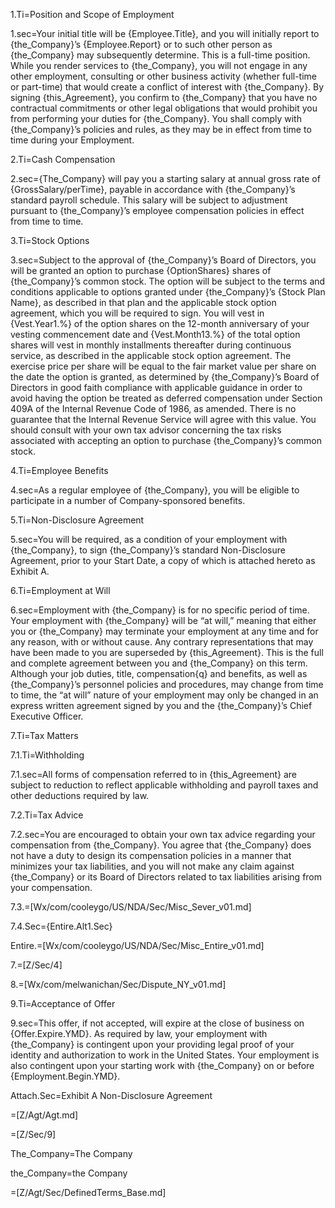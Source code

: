1.Ti=Position and Scope of Employment

1.sec=Your initial title will be {Employee.Title}, and you will initially report to {the_Company}’s {Employee.Report} or to such other person as {the_Company} may subsequently determine.  This is a full-time position.  While you render services to {the_Company}, you will not engage in any other employment, consulting or other business activity (whether full-time or part-time) that would create a conflict of interest with {the_Company}.  By signing {this_Agreement}, you confirm to {the_Company} that you have no contractual commitments or other legal obligations that would prohibit you from performing your duties for {the_Company}. You shall comply with {the_Company}’s policies and rules, as they may be in effect from time to time during your Employment.

2.Ti=Cash Compensation

2.sec={The_Company} will pay you a starting salary at annual gross rate of {GrossSalary/perTime}, payable in accordance with {the_Company}’s standard payroll schedule.  This salary will be subject to adjustment pursuant to {the_Company}’s employee compensation policies in effect from time to time.

3.Ti=Stock Options

3.sec=Subject to the approval of {the_Company}’s Board of Directors, you will be granted an option to purchase {OptionShares} shares of {the_Company}’s common stock.  The option will be subject to the terms and conditions applicable to options granted under {the_Company}’s {Stock Plan Name}, as described in that plan and the applicable stock option agreement, which you will be required to sign.  You will vest in {Vest.Year1.%} of the option shares on the 12-month anniversary of your vesting commencement date and {Vest.Month13.%} of the total option shares will vest in monthly installments thereafter during continuous service, as described in the applicable stock option agreement.  The exercise price per share will be equal to the fair market value per share on the date the option is granted, as determined by {the_Company}’s Board of Directors in good faith compliance with applicable guidance in order to avoid having the option be treated as deferred compensation under Section 409A of the Internal Revenue Code of 1986, as amended.  There is no guarantee that the Internal Revenue Service will agree with this value.  You should consult with your own tax advisor concerning the tax risks associated with accepting an option to purchase {the_Company}’s common stock.

4.Ti=Employee Benefits

4.sec=As a regular employee of {the_Company}, you will be eligible to participate in a number of Company-sponsored benefits.  

5.Ti=Non-Disclosure  Agreement

5.sec=You will be required, as a condition of your employment with {the_Company}, to sign {the_Company}’s standard Non-Disclosure Agreement, prior to your Start Date, a copy of which is attached hereto as Exhibit A.

6.Ti=Employment at Will

6.sec=Employment with {the_Company} is for no specific period of time.  Your employment with {the_Company} will be “at will,” meaning that either you or {the_Company} may terminate your employment at any time and for any reason, with or without cause.  Any contrary representations that may have been made to you are superseded by {this_Agreement}.  This is the full and complete agreement between you and {the_Company} on this term.  Although your job duties, title, compensation{q} and benefits, as well as {the_Company}’s personnel policies and procedures, may change from time to time, the “at will” nature of your employment may only be changed in an express written agreement signed by you and the {the_Company}’s Chief Executive Officer. 

7.Ti=Tax Matters

7.1.Ti=Withholding

7.1.sec=All forms of compensation referred to in {this_Agreement} are subject to reduction to reflect applicable withholding and payroll taxes and other deductions required by law.


7.2.Ti=Tax Advice

7.2.sec=You are encouraged to obtain your own tax advice regarding your compensation from {the_Company}.  You agree that {the_Company} does not have a duty to design its compensation policies in a manner that minimizes your tax liabilities, and you will not make any claim against {the_Company} or its Board of Directors related to tax liabilities arising from your compensation.

7.3.=[Wx/com/cooleygo/US/NDA/Sec/Misc_Sever_v01.md]

7.4.Sec={Entire.Alt1.Sec}

Entire.=[Wx/com/cooleygo/US/NDA/Sec/Misc_Entire_v01.md]

7.=[Z/Sec/4]

8.=[Wx/com/melwanichan/Sec/Dispute_NY_v01.md]

9.Ti=Acceptance of Offer

9.sec=This offer, if not accepted, will expire at the close of business on {Offer.Expire.YMD}.  As required by law, your employment with {the_Company} is contingent upon your providing legal proof of your identity and authorization to work in the United States.  Your employment is also contingent upon your starting work with {the_Company} on or before {Employment.Begin.YMD}.

Attach.Sec=Exhibit A Non-Disclosure Agreement 

=[Z/Agt/Agt.md]

=[Z/Sec/9]

The_Company=The <font colore="green">Company</font>

the_Company=the <font colore="green">Company</font>

=[Z/Agt/Sec/DefinedTerms_Base.md]